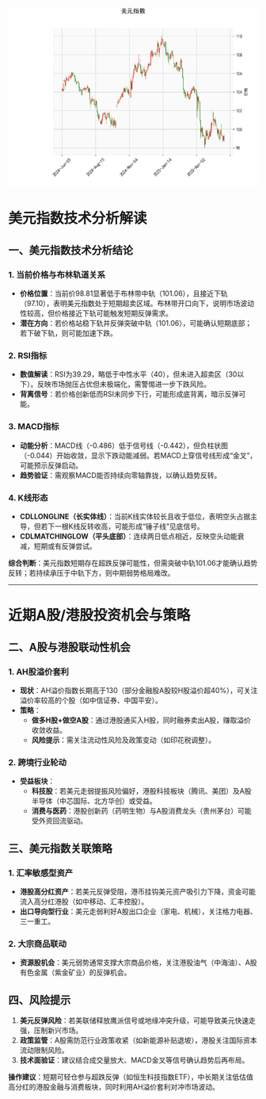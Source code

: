 ![图](USDX.png)



# 美元指数技术分析解读

## 一、美元指数技术分析结论
### 1. 当前价格与布林轨道关系
- **价格位置**：当前价98.81显著低于布林带中轨（101.06），且接近下轨（97.10），表明美元指数处于短期超卖区域。布林带开口向下，说明市场波动性较高，但价格接近下轨可能触发短期反弹需求。
- **潜在方向**：若价格站稳下轨并反弹突破中轨（101.06），可能确认短期底部；若下破下轨，则可能加速下跌。

### 2. RSI指标
- **数值解读**：RSI为39.29，略低于中性水平（40），但未进入超卖区（30以下）。反映市场抛压占优但未极端化，需警惕进一步下跌风险。
- **背离信号**：若价格创新低而RSI未同步下行，可能形成底背离，暗示反弹可能。

### 3. MACD指标
- **动能分析**：MACD线（-0.486）低于信号线（-0.442），但负柱状图（-0.044）开始收敛，显示下跌动能减弱。若MACD上穿信号线形成“金叉”，可能预示反弹启动。
- **趋势验证**：需观察MACD能否持续向零轴靠拢，以确认趋势反转。

### 4. K线形态
- **CDLLONGLINE（长实体线）**：当前K线实体较长且收于低位，表明空头占据主导，但若下一根K线反转收高，可能形成“锤子线”见底信号。
- **CDLMATCHINGLOW（平头底部）**：连续两日低点相近，反映空头动能衰减，短期或有反弹尝试。

**综合判断**：美元指数短期存在超跌反弹可能性，但需突破中轨101.06才能确认趋势反转；若持续承压于中轨下方，则中期弱势格局难改。

---

# 近期A股/港股投资机会与策略

## 二、A股与港股联动性机会
### 1. **AH股溢价套利**
- **现状**：AH溢价指数长期高于130（部分金融股A股较H股溢价超40%），可关注溢价率较高的个股（如中信证券、中国平安）。
- **策略**：
  - **做多H股+做空A股**：通过港股通买入H股，同时融券卖出A股，赚取溢价收敛收益。
  - **风险提示**：需关注流动性风险及政策变动（如印花税调整）。

### 2. **跨境行业轮动**
- **受益板块**：
  - **科技股**：若美元走弱提振风险偏好，港股科技板块（腾讯、美团）及A股半导体（中芯国际、北方华创）或受益。
  - **消费与医药**：港股创新药（药明生物）与A股消费龙头（贵州茅台）可能受外资回流驱动。

## 三、美元指数关联策略
### 1. **汇率敏感型资产**
- **港股高分红资产**：若美元反弹受阻，港币挂钩美元资产吸引力下降，资金可能流入高分红港股（如中移动、汇丰控股）。
- **出口导向型行业**：美元走弱利好A股出口企业（家电、机械），关注格力电器、三一重工。

### 2. **大宗商品联动**
- **资源股机会**：美元弱势通常支撑大宗商品价格，关注港股油气（中海油）、A股有色金属（紫金矿业）的反弹机会。

## 四、风险提示
1. **美元反弹风险**：若美联储释放鹰派信号或地缘冲突升级，可能导致美元快速走强，压制新兴市场。
2. **政策监管**：A股需防范行业政策收紧（如新能源补贴退坡），港股关注国际资本流动限制风险。
3. **技术面验证**：建议结合成交量放大、MACD金叉等信号确认趋势后再布局。

**操作建议**：短期可轻仓参与超跌反弹（如恒生科技指数ETF），中长期关注低估值高分红的港股金融与消费板块，同时利用AH溢价套利对冲市场波动。